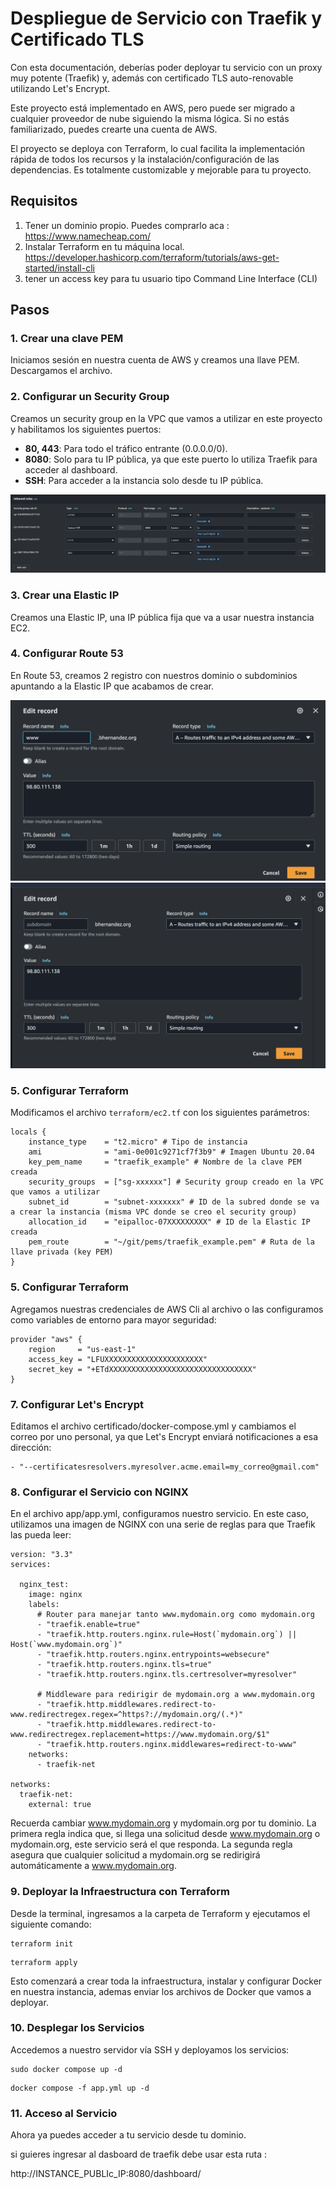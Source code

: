 # Despliegue de Servicio con Traefik y Certificado TLS

Con esta documentación, deberías poder deployar tu servicio con un proxy muy potente (Traefik) y, además con certificado TLS auto-renovable utilizando Let's Encrypt.

Este proyecto está implementado en AWS, pero puede ser migrado a cualquier proveedor de nube siguiendo la misma lógica. Si no estás familiarizado, puedes crearte una cuenta de AWS.

El proyecto se deploya con Terraform, lo cual facilita la implementación rápida de todos los recursos y la instalación/configuración de las dependencias. Es totalmente customizable y mejorable para tu proyecto.

## Requisitos

1. Tener un dominio propio. Puedes comprarlo aca : https://www.namecheap.com/
2. Instalar Terraform en tu máquina local. https://developer.hashicorp.com/terraform/tutorials/aws-get-started/install-cli
3. tener un access key para tu usuario tipo Command Line Interface (CLI)
 
## Pasos

### 1. Crear una clave PEM

Iniciamos sesión en nuestra cuenta de AWS y creamos una llave PEM. Descargamos el archivo.

### 2. Configurar un Security Group

Creamos un security group en la VPC que vamos a utilizar en este proyecto y habilitamos los siguientes puertos:
- **80, 443**: Para todo el tráfico entrante (0.0.0.0/0).
- **8080**: Solo para tu IP pública, ya que este puerto lo utiliza Traefik para acceder al dashboard.
- **SSH**: Para acceder a la instancia solo desde tu IP pública.

![SG](images/sg.png)

### 3. Crear una Elastic IP

Creamos una Elastic IP, una IP pública fija que va a usar nuestra instancia EC2.

### 4. Configurar Route 53

En Route 53, creamos 2 registro con nuestros dominio o subdominios apuntando a la Elastic IP que acabamos de crear.

![ROUTE_1](images/route1.png)
![ROUTE_2](images/route2.png)

### 5. Configurar Terraform

Modificamos el archivo `terraform/ec2.tf` con los siguientes parámetros:

```
locals {
    instance_type    = "t2.micro" # Tipo de instancia
    ami              = "ami-0e001c9271cf7f3b9" # Imagen Ubuntu 20.04
    key_pem_name     = "traefik_example" # Nombre de la clave PEM creada
    security_groups  = ["sg-xxxxxx"] # Security group creado en la VPC que vamos a utilizar
    subnet_id        = "subnet-xxxxxxx" # ID de la subred donde se va a crear la instancia (misma VPC donde se creo el security group)
    allocation_id    = "eipalloc-07XXXXXXXXX" # ID de la Elastic IP creada
    pem_route        = "~/git/pems/traefik_example.pem" # Ruta de la llave privada (key PEM)
}
```

### 5. Configurar Terraform

Agregamos nuestras credenciales de AWS Cli al archivo o las configuramos como variables de entorno para mayor seguridad:

```
provider "aws" {
    region     = "us-east-1"
    access_key = "LFUXXXXXXXXXXXXXXXXXXXXXX"
    secret_key = "+ETdXXXXXXXXXXXXXXXXXXXXXXXXXXXXXXXX"
}
```

### 7. Configurar Let's Encrypt

Editamos el archivo certificado/docker-compose.yml y cambiamos el correo por uno personal, ya que Let's Encrypt enviará notificaciones a esa dirección:

```
- "--certificatesresolvers.myresolver.acme.email=my_correo@gmail.com"
```


### 8. Configurar el Servicio con NGINX

En el archivo app/app.yml, configuramos nuestro servicio. En este caso, utilizamos una imagen de NGINX con una serie de reglas para que Traefik las pueda leer:

```
version: "3.3"
services:

  nginx_test:
    image: nginx
    labels:
      # Router para manejar tanto www.mydomain.org como mydomain.org
      - "traefik.enable=true"
      - "traefik.http.routers.nginx.rule=Host(`mydomain.org`) || Host(`www.mydomain.org`)"
      - "traefik.http.routers.nginx.entrypoints=websecure"
      - "traefik.http.routers.nginx.tls=true"
      - "traefik.http.routers.nginx.tls.certresolver=myresolver"

      # Middleware para redirigir de mydomain.org a www.mydomain.org
      - "traefik.http.middlewares.redirect-to-www.redirectregex.regex=^https?://mydomain.org/(.*)"
      - "traefik.http.middlewares.redirect-to-www.redirectregex.replacement=https://www.mydomain.org/$1"
      - "traefik.http.routers.nginx.middlewares=redirect-to-www"
    networks:
      - traefik-net
      
networks:
  traefik-net:
    external: true
```

Recuerda cambiar www.mydomain.org y mydomain.org por tu dominio. La primera regla indica que, si llega una solicitud desde www.mydomain.org o mydomain.org, este servicio será el que responda. La segunda regla asegura que cualquier solicitud a mydomain.org se redirigirá automáticamente a www.mydomain.org.

### 9. Deployar la Infraestructura con Terraform

Desde la terminal, ingresamos a la carpeta de Terraform y ejecutamos el siguiente comando:

```
terraform init
```
```
terraform apply
```

Esto comenzará a crear toda la infraestructura, instalar y configurar Docker en nuestra instancia, ademas enviar los archivos de Docker que vamos a deployar.

### 10. Desplegar los Servicios

Accedemos a nuestro servidor vía SSH y deployamos los servicios:

```
sudo docker compose up -d
```
```
docker compose -f app.yml up -d
```

### 11. Acceso al Servicio

Ahora ya puedes acceder a tu servicio desde tu dominio.

si guieres ingresar al dasboard de traefik debe usar esta ruta : 

http://INSTANCE_PUBLIc_IP:8080/dashboard/

